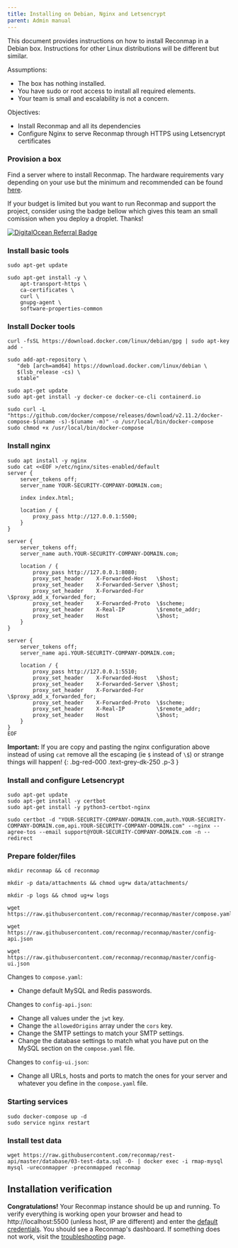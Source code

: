 ```yaml
---
title: Installing on Debian, Nginx and Letsencrypt
parent: Admin manual
---
```


This document provides instructions on how to install Reconmap in a Debian box. Instructions for other Linux distributions will be different but similar.

Assumptions:

- The box has nothing installed.
- You have sudo or root access to install all required elements.
- Your team is small and escalability is not a concern.

Objectives:

- Install Reconmap and all its dependencies
- Configure Nginx to serve Reconmap through HTTPS using Letsencrypt certificates

### Provision a box

Find a server where to install Reconmap. The hardware requirements vary depending on your use but the minimum and recommended can be found [here](hardware-requirements).

If your budget is limited but you want to run Reconmap and support the project, consider using the badge bellow which gives this team an small comission when you deploy a droplet. Thanks!

[![DigitalOcean Referral Badge](https://web-platforms.sfo2.cdn.digitaloceanspaces.com/WWW/Badge%201.svg)](https://www.digitalocean.com/?refcode=44bd6d34b6ac&utm_campaign=Referral_Invite&utm_medium=Referral_Program&utm_source=badge)

### Install basic tools

```shell
sudo apt-get update

sudo apt-get install -y \
    apt-transport-https \
    ca-certificates \
    curl \
    gnupg-agent \
    software-properties-common
```

### Install Docker tools

```shell
curl -fsSL https://download.docker.com/linux/debian/gpg | sudo apt-key add -

sudo add-apt-repository \
   "deb [arch=amd64] https://download.docker.com/linux/debian \
   $(lsb_release -cs) \
   stable"

sudo apt-get update
sudo apt-get install -y docker-ce docker-ce-cli containerd.io

sudo curl -L "https://github.com/docker/compose/releases/download/v2.11.2/docker-compose-$(uname -s)-$(uname -m)" -o /usr/local/bin/docker-compose
sudo chmod +x /usr/local/bin/docker-compose
```

### Install nginx

```shell
sudo apt install -y nginx
sudo cat <<EOF >/etc/nginx/sites-enabled/default
server {
    server_tokens off;
    server_name YOUR-SECURITY-COMPANY-DOMAIN.com;

    index index.html;

    location / {
        proxy_pass http://127.0.0.1:5500;
    }
}

server {
    server_tokens off;
    server_name auth.YOUR-SECURITY-COMPANY-DOMAIN.com;

    location / {
        proxy_pass http://127.0.0.1:8080;
        proxy_set_header    X-Forwarded-Host   \$host;
        proxy_set_header    X-Forwarded-Server \$host;
        proxy_set_header    X-Forwarded-For    \$proxy_add_x_forwarded_for;
        proxy_set_header    X-Forwarded-Proto  \$scheme;
        proxy_set_header    X-Real-IP          \$remote_addr;
        proxy_set_header    Host               \$host;
    }
}

server {
    server_tokens off;
    server_name api.YOUR-SECURITY-COMPANY-DOMAIN.com;

    location / {
        proxy_pass http://127.0.0.1:5510;
        proxy_set_header    X-Forwarded-Host   \$host;
        proxy_set_header    X-Forwarded-Server \$host;
        proxy_set_header    X-Forwarded-For    \$proxy_add_x_forwarded_for;
        proxy_set_header    X-Forwarded-Proto  \$scheme;
        proxy_set_header    X-Real-IP          \$remote_addr;
        proxy_set_header    Host               \$host;
    }
}
EOF
```

**Important:** If you are copy and pasting the nginx configuration above instead of using `cat` remove all the escaping (ie `$` instead of `\$`) or strange things will happen!
{: .bg-red-000 .text-grey-dk-250 .p-3 }

### Install and configure Letsencrypt

```shell
sudo apt-get update
sudo apt-get install -y certbot
sudo apt-get install -y python3-certbot-nginx

sudo certbot -d "YOUR-SECURITY-COMPANY-DOMAIN.com,auth.YOUR-SECURITY-COMPANY-DOMAIN.com,api.YOUR-SECURITY-COMPANY-DOMAIN.com" --nginx --agree-tos --email support@YOUR-SECURITY-COMPANY-DOMAIN.com -n --redirect
```

### Prepare folder/files

```shell
mkdir reconmap && cd reconmap

mkdir -p data/attachments && chmod ug+w data/attachments/

mkdir -p logs && chmod ug+w logs

wget https://raw.githubusercontent.com/reconmap/reconmap/master/compose.yaml

wget https://raw.githubusercontent.com/reconmap/reconmap/master/config-api.json

wget https://raw.githubusercontent.com/reconmap/reconmap/master/config-ui.json

```

Changes to `compose.yaml`:

- Change default MySQL and Redis passwords.

Changes to `config-api.json`:

- Change all values under the `jwt` key.
- Change the `allowedOrigins` array under the `cors` key.
- Change the SMTP settings to match your SMTP settings.
- Change the database settings to match what you have put on the MySQL section on the `compose.yaml` file.

Changes to `config-ui.json`:

- Change all URLs, hosts and ports to match the ones for your server and whatever you define in the `compose.yaml` file.

### Starting services

```shell
sudo docker-compose up -d
sudo service nginx restart
```

### Install test data

```shell
wget https://raw.githubusercontent.com/reconmap/rest-api/master/database/03-test-data.sql -O- | docker exec -i rmap-mysql mysql -ureconmapper -preconmapped reconmap
```

## Installation verification

**Congratulations!** Your Reconmap instance should be up and running. To verify everything is working open your browser and head to http://localhost:5500 (unless host, IP are different) and enter the [default credentials](/admin-manual/default-credentials.html). You should see a Reconmap's dashboard. If something does not work, visit the [troubleshooting](/development/troubleshooting) page.
